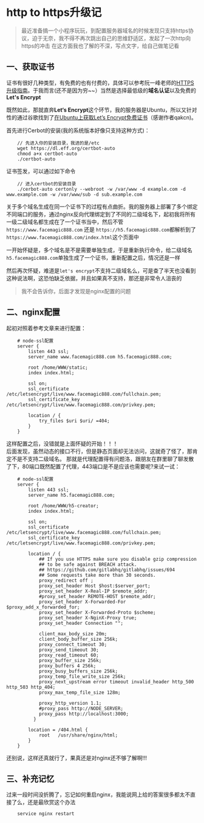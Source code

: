 # http to https升级记
> 最近准备搞一个小程序玩玩，到配置服务器域名的时候发现只支持https协议，迫于无奈，我不得不再次跳出自己的思维舒适区，发起了一次http向https的冲击
> 在这方面我也了解的不深，写点文字，给自己做笔记看

## 一、获取证书
证书有很好几种类型，有免费的也有付费的，具体可以参考阮一峰老师的[HTTPS 升级指南](http://www.ruanyifeng.com/blog/2016/08/migrate-from-http-to-https.html)。于我而言(还不是因为穷~~）当然是选择最低级的**域名认证**以及免费的**Let's Encrypt**

既然如此，那就直奔**Let‘s Encrypt**这个环节，我的服务器是Ubuntu，所以又针对性的通过谷歌找到了[在Ubuntu上获取Let’s Encrypt免费证书](https://tsukkomi.org/post/get-the-lets-encrypt-certificate-on-ubuntu)（感谢作者qakcn)。

首先进行Cerbot的安装(我的系统版本好像只支持这种方式)：
```
    // 先进入你的安装目录，我进的是/etc
    wget https://dl.eff.org/certbot-auto
    chmod a+x certbot-auto
    ./certbot-auto
```

证书签发，可以通过如下命令
```
    // 进入certbot的安装目录
    ./cerbot-auto certonly --webroot -w /var/www -d example.com -d www.example.com -w /var/www/sub -d sub.example.com
```
关于多个域名生成在同一个证书下的过程有点曲折。我的服务器上部署了多个绑定不同端口的服务，通过nginx反向代理绑定到了不同的二级域名下，起初我将所有一级二级域名都生成在了一个证书当中，然后不管`https://www.facemagic888.com` 还是 `https://h5.facemagic888.com`都解析到了`https://www.facemagic888.com/index.html`这个页面中

一开始怀疑是，多个域名是不是需要单独生成，于是重新执行命令，给二级域名`h5.facemagic888.com`单独生成了一个证书，重新配置之后，情况还是一样

然后再次怀疑，难道是`let's encrypt`不支持二级域名么，可是查了半天也没看到这种说法啊，这恐怕缺乏依据，并且如果真不支持，那还是非常令人沮丧的
> 我不会告诉你，后面才发现是nginx配置的问题

## 二、nginx配置
起初对照着参考文章来进行配置：
```
    # node-ssl配置
    server {
        listen 443 ssl;
        server_name www.facemagic888.com h5.facemagic888.com;

        root /home/WWW/static;
        index index.html;

        ssl on;
        ssl_certificate /etc/letsencrypt/live/www.facemagic888.com/fullchain.pem;
        ssl_certificate_key /etc/letsencrypt/live/www.facemagic888.com/privkey.pem;

        location / {
            try_files $uri $uri/ =404;
        }
    }
```
这样配置之后，没错就是上面怀疑的开始！！！    
后面发现，虽然动态的接口不行，但是静态页面却无法访问，这就奇了怪了，那肯定不是不支持二级域名。 那就是代理配置得有问题洛，跟朋友在群里聊了聊发散了下，80端口既然配置了代理，443端口是不是应该也需要呢?来试一试：
```
    # node-ssl配置
    server {
        listen 443 ssl;
        server_name h5.facemagic888.com;

        root /home/WWW/h5-creator;
        index index.html;

        ssl on;
        ssl_certificate /etc/letsencrypt/live/www.facemagic888.com/fullchain.pem;
        ssl_certificate_key /etc/letsencrypt/live/www.facemagic888.com/privkey.pem;

        location / {
            ## If you use HTTPS make sure you disable gzip compression
            ## to be safe against BREACH attack.
            ## https://github.com/gitlabhq/gitlabhq/issues/694
            ## Some requests take more than 30 seconds.
            proxy_redirect off ;
            proxy_set_header Host $host:$server_port;
            proxy_set_header X-Real-IP $remote_addr;
            #proxy_set_header REMOTE-HOST $remote_addr;
            proxy_set_header X-Forwarded-For $proxy_add_x_forwarded_for;
            proxy_set_header X-Forwarded-Proto $scheme;
            proxy_set_header X-NginX-Proxy true;
            proxy_set_header Connection "";

            client_max_body_size 20m;
            client_body_buffer_size 256k;
            proxy_connect_timeout 30;
            proxy_send_timeout 30;
            proxy_read_timeout 60;
            proxy_buffer_size 256k;
            proxy_buffers 4 256k;
            proxy_busy_buffers_size 256k;
            proxy_temp_file_write_size 256k;
            proxy_next_upstream error timeout invalid_header http_500 http_503 http_404;
            proxy_max_temp_file_size 128m;

            proxy_http_version 1.1;
            #proxy_pass http://NODE_SERVER;
            proxy_pass http://localhost:3000;
          }

        location = /404.html {
            root   /usr/share/nginx/html;
        }
    }
```
还别说，这样还真就行了，果真还是对nginx还不够了解啊!!!

## 三、补充记忆
过来一段时间没折腾了，忘记如何重启nginx，我能说网上给的答案很多都太不直接了么，还是最欣赏这个办法
```
    service nginx restart
```

